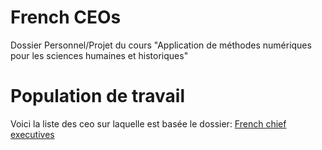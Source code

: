 # French CEOs
Dossier Personnel/Projet du cours "Application de méthodes numériques pour les sciences humaines et historiques"

# Population de travail
Voici la liste des ceo sur laquelle est basée le dossier: [French chief executives](https://en.wikipedia.org/wiki/Category:French_chief_executives)

